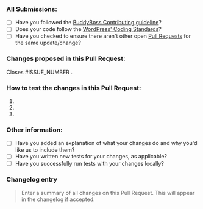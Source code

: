 ### All Submissions:

* [ ] Have you followed the [BuddyBoss Contributing guideline](https://github.com/buddyboss/buddyboss-platform/blob/dev/contributing.md)?
* [ ] Does your code follow the [WordPress' Coding Standards](https://make.wordpress.org/core/handbook/best-practices/coding-standards/)?
* [ ] Have you checked to ensure there aren't other open [Pull Requests](../../../pulls) for the same update/change?

<!-- Mark completed items with an [x] -->

<!-- You can erase any parts of this template not applicable to your Pull Request. -->

### Changes proposed in this Pull Request:

<!-- Describe the changes made to this Pull Request and the reason for such changes. -->

Closes #ISSUE_NUMBER .

### How to test the changes in this Pull Request:

1.
2.
3.

### Other information:

* [ ] Have you added an explanation of what your changes do and why you'd like us to include them?
* [ ] Have you written new tests for your changes, as applicable?
* [ ] Have you successfully run tests with your changes locally?

<!-- Mark completed items with an [x] -->

### Changelog entry

> Enter a summary of all changes on this Pull Request. This will appear in the changelog if accepted.
